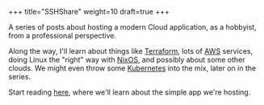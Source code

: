 +++
title="SSHShare"
weight=10
draft=true
+++

A series of posts about hosting a modern Cloud application, as a hobbyist, from a
professional perspective.

Along the way, I'll learn about things like [Terraform][terraform], lots of
[AWS][aws] services, doing Linux the "right" way with [NixOS][nixos], and
possibly about some other clouds. We might even throw some [Kubernetes][k8s]
into the mix, later on in the series.

Start reading [here](/sshshare/introducing-sshshare), where we'll learn about
the simple app we're hosting.

[aws]: https://aws.amazon.com
[terraform]: https://terraform.io
[nixos]: https://nixos.org
[k8s]: https://kubernetes.io
